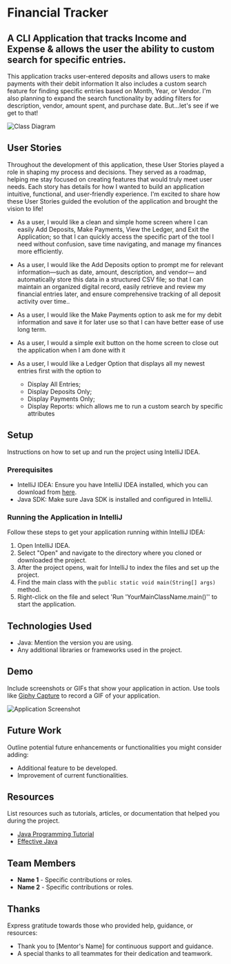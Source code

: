 # Financial Tracker

## A CLI Application that tracks Income and Expense & allows the user the ability to custom search for specific entries. 

This application tracks user-entered deposits and allows users to make payments with their debit information
It also includes a custom search feature for finding specific entries based on Month, Year, or Vendor. 
I'm also planning to expand the search functionality by adding filters for description, vendor, amount spent, and purchase date.
But...let's see if we get to that!

![Class Diagram](C:\Users\jacob\Desktop\pluralsight\capstones\FinancialTracker)

## User Stories
Throughout the development of this application, these User Stories played a role in shaping my process and decisions. 
They served as a roadmap, helping me stay focused on creating features that would truly meet user needs. 
Each story has details for how I wanted to build an application intuitive, functional, and user-friendly experience. 
I'm excited to share how these User Stories guided the evolution of the application and brought the vision to life!

- As a user, I would like a clean and simple home screen where I can easily Add Deposits, Make Payments, View the Ledger, and Exit the Application; 
so that I can quickly access the specific part of the tool I need without confusion, save time navigating, and manage my finances more efficiently.

- As a user, I would like the Add Deposits option to prompt me for relevant information—such as date, amount, description, and vendor— 
and automatically store this data in a structured CSV file; so that I can maintain an organized digital record, 
easily retrieve and review my financial entries later, and ensure comprehensive tracking of all deposit activity over time..

- As a user, I would like the Make Payments option to ask me for my debit information and save it for later use
so that I can have better ease of use long term.

- As a user, I would a simple exit button on the home screen to close out the application when I am done with it

- As a user, I would like a Ledger Option that displays all my newest entries first with the option to 
  * Display All Entries; 
  * Display Deposits Only; 
  * Display Payments Only; 
  * Display Reports: which allows me to run a custom search by specific attributes

## Setup

Instructions on how to set up and run the project using IntelliJ IDEA.

### Prerequisites

- IntelliJ IDEA: Ensure you have IntelliJ IDEA installed, which you can download from [here](https://www.jetbrains.com/idea/download/).
- Java SDK: Make sure Java SDK is installed and configured in IntelliJ.

### Running the Application in IntelliJ

Follow these steps to get your application running within IntelliJ IDEA:

1. Open IntelliJ IDEA.
2. Select "Open" and navigate to the directory where you cloned or downloaded the project.
3. After the project opens, wait for IntelliJ to index the files and set up the project.
4. Find the main class with the `public static void main(String[] args)` method.
5. Right-click on the file and select 'Run 'YourMainClassName.main()'' to start the application.

## Technologies Used

- Java: Mention the version you are using.
- Any additional libraries or frameworks used in the project.

## Demo

Include screenshots or GIFs that show your application in action. Use tools like [Giphy Capture](https://giphy.com/apps/giphycapture) to record a GIF of your application.

![Application Screenshot](path/to/your/screenshot.png)

## Future Work

Outline potential future enhancements or functionalities you might consider adding:

- Additional feature to be developed.
- Improvement of current functionalities.

## Resources

List resources such as tutorials, articles, or documentation that helped you during the project.

- [Java Programming Tutorial](https://www.example.com)
- [Effective Java](https://www.example.com)

## Team Members

- **Name 1** - Specific contributions or roles.
- **Name 2** - Specific contributions or roles.

## Thanks

Express gratitude towards those who provided help, guidance, or resources:

- Thank you to [Mentor's Name] for continuous support and guidance.
- A special thanks to all teammates for their dedication and teamwork.
 